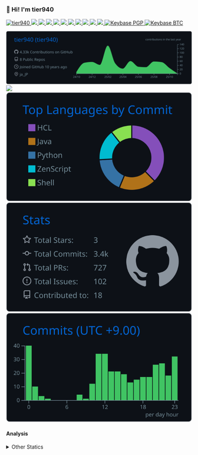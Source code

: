 ### 👋 Hi! I'm tier940

<p align="left"> 
  <a href="https://github.com/tier940/tier940/">
    <img src="https://komarev.com/ghpvc/?username=tier940" alt="tier940" />
  </a>
  <a href="http://twitter.com/tier940">
    <img height="20" src="https://img.shields.io/twitter/follow/tier940?label=Twitter&logo=twitter&style=flat" />
  </a>
  <a href="https://github.com/tier940">
    <img height="20" src="https://img.shields.io/github/followers/tier940?label=follow&logo=github&style=flat" />
  </a>
  <a href="https://www.reddit.com/user/tier940">
    <img height="20" src="https://img.shields.io/reddit/user-karma/combined/tier940?label=Reddit&logo=reddit&style=flat" />
  </a>
  <a href="https://stackoverflow.com/users/17317833/tier940">
    <img height="20" src="https://img.shields.io/stackexchange/stackoverflow/r/17317833?label=StackOverflow&logo=stack-overflow&style=flat" />
  </a>
  <a href="https://zenn.dev/tier940">
    <img height="20" src="https://zenn.badge.nikaera.com/s/tier940/likes" />
  </a>
  <a href="https://zenn.dev/tier940">
    <img height="20" src="https://zenn.badge.nikaera.com/s/tier940/followers" />
  </a>
  <a href="https://zenn.dev/tier940">
    <img height="20" src="https://zenn.badge.nikaera.com/s/tier940/articles" />
  </a>
  <a href="http://qiita.com/tier940">
    <img height="20" src="https://qiita-badge.apiapi.app/s/tier940/posts.svg" />
  </a>
  <a href="http://qiita.com/tier940">
    <img height="20" src="https://qiita-badge.apiapi.app/s/tier940/contributions.svg" />
  </a>
  <a href="https://github.com/tier940/tier940/">
    <img height="20" src="https://github.com/tier940/tier940/actions/workflows/main.yml/badge.svg" />
  </a>
  <a href="https://keybase.io/tier940">
    <img alt="Keybase PGP" src="https://img.shields.io/keybase/pgp/tier940">
  </a>
  <a href="https://keybase.io/tier940">
    <img alt="Keybase BTC" src="https://img.shields.io/keybase/btc/tier940">
  </a>
</p>

[![](https://raw.githubusercontent.com/tier940/tier940/main/profile-summary-card-output/github_dark/0-profile-details.svg)](https://github.com/vn7n24fzkq/github-profile-summary-cards)
[![](https://raw.githubusercontent.com/tier940/tier940/main/profile-summary-card-output/github_dark/1-repos-per-language.svg)](https://github.com/vn7n24fzkq/github-profile-summary-cards) [![](https://raw.githubusercontent.com/tier940/tier940/main/profile-summary-card-output/github_dark/2-most-commit-language.svg)](https://github.com/vn7n24fzkq/github-profile-summary-cards)
[![](https://raw.githubusercontent.com/tier940/tier940/main/profile-summary-card-output/github_dark/3-stats.svg)](https://github.com/vn7n24fzkq/github-profile-summary-cards) [![](https://raw.githubusercontent.com/tier940/tier940/main/profile-summary-card-output/github_dark/4-productive-time.svg)](https://github.com/vn7n24fzkq/github-profile-summary-cards)


#### Analysis
<!-- <img height="150" src="https://github.com/tier940/tier940/blob/master/images/stat.svg" alt="Alternative Text"/> -->

<details>
  <summary>Other Statics</summary>
  <!--START_SECTION:waka-->
![Code Time](http://img.shields.io/badge/Code%20Time-5%2C165%20hrs%2059%20mins-blue)

**🐱 My GitHub Data** 

> 📦 45.3 kB Used in GitHub's Storage 
 > 
> 💼 Opted to Hire
 > 
> 📜 12 Public Repositories 
 > 
> 🔑 6 Private Repositories 
 > 
**I'm an Early 🐤** 

```text
🌞 Morning                2547 commits        ████░░░░░░░░░░░░░░░░░░░░░   16.17 % 
🌆 Daytime                5849 commits        █████████░░░░░░░░░░░░░░░░   37.13 % 
🌃 Evening                5791 commits        █████████░░░░░░░░░░░░░░░░   36.76 % 
🌙 Night                  1566 commits        ██░░░░░░░░░░░░░░░░░░░░░░░   09.94 % 
```
📅 **I'm Most Productive on Saturday** 

```text
Monday                   1595 commits        ███░░░░░░░░░░░░░░░░░░░░░░   10.13 % 
Tuesday                  2507 commits        ████░░░░░░░░░░░░░░░░░░░░░   15.91 % 
Wednesday                1911 commits        ███░░░░░░░░░░░░░░░░░░░░░░   12.13 % 
Thursday                 1655 commits        ███░░░░░░░░░░░░░░░░░░░░░░   10.51 % 
Friday                   2230 commits        ████░░░░░░░░░░░░░░░░░░░░░   14.16 % 
Saturday                 3016 commits        █████░░░░░░░░░░░░░░░░░░░░   19.15 % 
Sunday                   2839 commits        █████░░░░░░░░░░░░░░░░░░░░   18.02 % 
```


📊 **This Week I Spent My Time On** 

```text
🕑︎ Time Zone: Asia/Tokyo

💬 Programming Languages: 
Other                    30 hrs 44 mins      ████████████████████████░   96.95 % 
Go                       20 mins             ░░░░░░░░░░░░░░░░░░░░░░░░░   01.06 % 
Groovy                   13 mins             ░░░░░░░░░░░░░░░░░░░░░░░░░   00.73 % 
Smarty                   10 mins             ░░░░░░░░░░░░░░░░░░░░░░░░░   00.54 % 
INI                      8 mins              ░░░░░░░░░░░░░░░░░░░░░░░░░   00.47 % 

🔥 Editors: 
Chrome                   31 hrs 30 mins      █████████████████████████   99.36 % 
VS Code                  9 mins              ░░░░░░░░░░░░░░░░░░░░░░░░░   00.49 % 
IntelliJ IDEA            2 mins              ░░░░░░░░░░░░░░░░░░░░░░░░░   00.15 % 

💻 Operating System: 
Windows                  26 hrs 13 mins      █████████████████████░░░░   82.69 % 
Mac                      3 hrs 23 mins       ███░░░░░░░░░░░░░░░░░░░░░░   10.68 % 
Unknown OS               2 hrs 6 mins        ██░░░░░░░░░░░░░░░░░░░░░░░   06.64 % 
```

**I Mostly Code in Java** 

```text
Java                     14 repos            █████████████░░░░░░░░░░░░   51.85 % 
ZenScript                3 repos             ███░░░░░░░░░░░░░░░░░░░░░░   11.11 % 
Shell                    2 repos             ██░░░░░░░░░░░░░░░░░░░░░░░   07.41 % 
Python                   2 repos             ██░░░░░░░░░░░░░░░░░░░░░░░   07.41 % 
HTML                     1 repo              █░░░░░░░░░░░░░░░░░░░░░░░░   03.70 % 
```



**Timeline**

![Lines of Code chart](https://raw.githubusercontent.com/tier940/tier940/main/assets/bar_graph.png)


 Last Updated on 04/02/2025 01:29:13 UTC
<!--END_SECTION:waka-->
</details>
